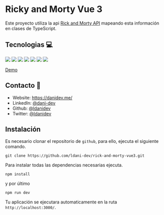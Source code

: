

# Ricky and Morty Vue 3

Este proyecto utiliza la api  [Rick and Morty API](https://rickandmortyapi.com/) mapeando esta información en clases de TypeScript. 

## Tecnologias 💻

<img
    src="https://img.shields.io/badge/vue 3%20-%234FC08D.svg?&style=for-the-badge&logo=vue.js&logoColor=white"
    />
 <img
  src="https://img.shields.io/badge/TypeScript%20-%233178C6.svg?&style=for-the-badge&logo=TypeScript&logoColor=white"
/>
   <img
      src="https://img.shields.io/badge/vuetify-%231867C0.svg?&style=for-the-badge&logo=vuetify&logoColor=white"
    />
 <img
  src="https://img.shields.io/badge/Vite%20-%23646CFF.svg?&style=for-the-badge&logo=vite&logoColor=white"
/>
 <img
      src="https://img.shields.io/badge/Pinia-%2317202C.svg?&style=for-the-badge"
    />
     <img
  src="https://img.shields.io/badge/Axios%20-%235A29E4.svg?&style=for-the-badge"
/>
 <img
      src="https://img.shields.io/badge/vue router-%23006600.svg?&style=for-the-badge"
    />


[Demo](https://vue3-rick-and-morty.vercel.app/)

## Contacto 🚀

- Website: https://danidev.me/
- LinkedIn: [@dani-dev](https://www.linkedin.com/in/dani-dev/)
- Github: [@ldanidev](https://github.com/ldani-dev)
- Twitter: [@ldanidev](https://twitter.com/ldanidev)


## Instalación

Es necesario clonar el repositorio de ``github``, para ello,  ejecuta el siguiente comando.

```
git clone https://github.com/ldani-dev/rick-and-morty-vue3.git
```

Para instalar todas las dependencias necesarias ejecuta.

```
npm install
```

y por último

```
npm run dev
```

Tu aplicación se ejecutara automaticamente en la ruta `http://localhost:3000/`.
